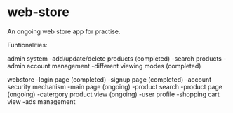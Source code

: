 # web-store
An ongoing web store app for practise.


Funtionalities:

admin system 
-add/update/delete products (completed)
-search products 
-admin account management
-different viewing modes (completed)

webstore 
-login page (completed)
-signup page (completed)
-account security mechanism
-main page (ongoing)
-product search
-product page (ongoing)
-catergory product view (ongoing)
-user profile 
-shopping cart view
-ads management


